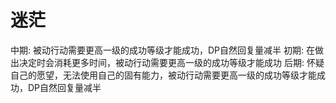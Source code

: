 # 迷茫

中期: 被动行动需要更高一级的成功等级才能成功，DP自然回复量减半
初期: 在做出决定时会消耗更多时间，被动行动需要更高一级的成功等级才能成功
后期: 怀疑自己的愿望，无法使用自己的固有能力，被动行动需要更高一级的成功等级才能成功，DP自然回复量减半